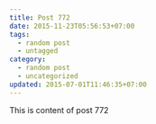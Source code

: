 ```yaml
---
title: Post 772
date: 2015-11-23T05:56:53+07:00
tags:
  - random post
  - untagged
category:
  - random post
  - uncategorized
updated: 2015-07-01T11:46:35+07:00
---
```

This is content of post 772